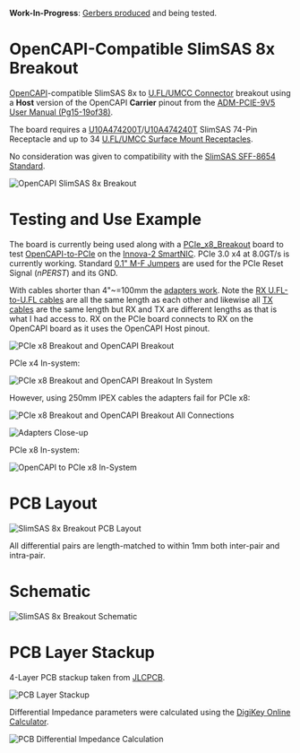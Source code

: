 **Work-In-Progress**: [Gerbers produced](https://github.com/mwrnd/SlimSAS8x_Breakout/releases/tag/v0.1-alpha) and being tested.


# OpenCAPI-Compatible SlimSAS 8x Breakout

[OpenCAPI](https://files.openpower.foundation/s/xSQPe6ypoakKQdq/download/25Gbps-spec-20171108.pdf)-compatible SlimSAS 8x to [U.FL/UMCC Connector](https://en.wikipedia.org/wiki/Hirose_U.FL) breakout using a **Host** version of the OpenCAPI **Carrier** pinout from the [ADM-PCIE-9V5 User Manual (Pg15-19of38)](https://www.alpha-data.com/xml/user_manuals/adm-pcie-9v5%20user%20manual_v1_4.pdf). 

The board requires a [U10A474200T](https://www.digikey.com/en/products/detail/amphenol-cs-commercial-products/U10A474200T/14632855)/[U10A474240T](https://www.digikey.com/en/products/detail/amphenol-cs-commercial-products/U10A474240T/17066204) SlimSAS 74-Pin Receptacle and up to 34 [U.FL/UMCC Surface Mount Receptacles](https://www.digikey.com/en/products/detail/te-connectivity-amp-connectors/2337019-1/9974052).

No consideration was given to compatibility with the [SlimSAS SFF-8654 Standard](https://members.snia.org/document/dl/26744).

![OpenCAPI SlimSAS 8x Breakout](img/OpenCAPI_x8_Breakout.jpg)


# Testing and Use Example

The board is currently being used along with a [PCIe_x8_Breakout](https://github.com/mwrnd/PCIe_x8_Breakout) board to test [OpenCAPI-to-PCIe](https://github.com/mwrnd/innova2_experiments/tree/main/xdma_opencapi) on the [Innova-2 SmartNIC](https://www.nvidia.com/en-us/networking/ethernet/innova-2-flex/). PCIe 3.0 x4 at 8.0GT/s is currently working. Standard [0.1" M-F Jumpers](https://www.digikey.com/en/products/detail/adafruit-industries-llc/1954/6827087) are used for the PCIe Reset Signal (*nPERST*) and its GND.

With cables shorter than 4"~=100mm the [adapters work](https://github.com/mwrnd/innova2_experiments/tree/main/xdma_opencapi). Note the [RX U.FL-to-U.FL cables](https://www.digikey.com/en/products/detail/te-connectivity-amp-connectors/2118651-6/11205742) are all the same length as each other and likewise all [TX cables](https://www.digikey.com/en/products/detail/te-connectivity-amp-connectors/2015698-2/1249186) are the same length but RX and TX are different lengths as that is what I had access to. RX on the PCIe board connects to RX on the OpenCAPI board as it uses the OpenCAPI Host pinout. 

![PCIe x8 Breakout and OpenCAPI Breakout](img/PCIe_and_OpenCAPI_Breakout.jpg)

PCIe x4 In-system:

![PCIe x8 Breakout and OpenCAPI Breakout In System](img/PCIe_and_OpenCAPI_Breakout_in_System.jpg)

However, using 250mm IPEX cables the adapters fail for PCIe x8:

![PCIe x8 Breakout and OpenCAPI Breakout All Connections](img/OpenCAPI_and_PCIe_x8_Adapters_with_All_Connections.jpg)

![Adapters Close-up](img/OpenCAPI_and_PCIe_x8_Adapters.jpg)

PCIe x8 In-system:

![OpenCAPI to PCIe x8 In-System](img/Innova2_OpenCAPI-to-PCIe_x8_In-System.jpg)


# PCB Layout

![SlimSAS 8x Breakout PCB Layout](img/SlimSAS8x_Breakout_PCB_Layout.png)

All differential pairs are length-matched to within 1mm both inter-pair and intra-pair.


# Schematic

![SlimSAS 8x Breakout Schematic](img/SlimSAS8x_Breakout_Schematic.png)


# PCB Layer Stackup

4-Layer PCB stackup taken from [JLCPCB](https://jlcpcb.com/capabilities/pcb-capabilities).

![PCB Layer Stackup](img/Layer_Stackup.png)

Differential Impedance parameters were calculated using the [DigiKey Online Calculator](https://www.digikey.com/en/resources/conversion-calculators/conversion-calculator-pcb-trace-impedance).

![PCB Differential Impedance Calculation](img/PCB_Impedance_0.30mm_0.18mm_on_0.21mm_7628.png)


